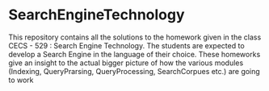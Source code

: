 # SearchEngineTechnology
This repository contains all the solutions to the homework given in the class CECS - 529 : Search Engine Technology. The students are expected to develop a Search Engine in the language of their choice. These homeworks give an insight to the actual bigger picture of how the various modules (Indexing, QueryPrarsing, QueryProcessing, SearchCorpues etc.) are going to work
